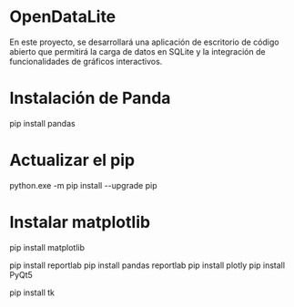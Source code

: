 # OpenDataLite
En este proyecto, se desarrollará una aplicación de escritorio de código abierto que permitirá la carga de datos en SQLite y la integración de funcionalidades de gráficos interactivos.

# Instalación de Panda 
 pip install pandas
 
 # Actualizar el pip
 python.exe -m pip install --upgrade pip

 # Instalar matplotlib

 pip install matplotlib

 pip install reportlab
 pip install pandas reportlab
 pip install plotly
 pip install PyQt5

 pip install tk

